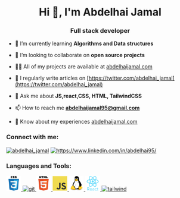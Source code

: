 <h1 align="center">Hi 👋, I'm Abdelhai Jamal</h1>
<h3 align="center">Full stack developer</h3>

- 🌱 I’m currently learning   **Algorithms and Data structures**

- 👯 I’m looking to collaborate on   **open source projects**

- 👨‍💻 All of my projects are available at    [abdelhaijamal.com](abdelhaijamal.com)

- 📝 I regularly write articles on   [https://twitter.com/abdelhai_jamal](https://twitter.com/abdelhai_jamal)

- 💬 Ask me about     **JS,react,CSS, HTML, TailwindCSS**

- 📫 How to reach me   **abdelhaijamal95@gmail.com**

- 📄 Know about my experiences   [abdelhaijamal.com](abdelhaijamal.com)

<h3 align="left">Connect with me:</h3>
<p align="left">
<a href="https://twitter.com/abdelhai_jamal" target="blank"><img align="center" src="https://raw.githubusercontent.com/rahuldkjain/github-profile-readme-generator/master/src/images/icons/Social/twitter.svg" alt="abdelhai_jamal" height="30" width="40" /></a>
<a href="https://linkedin.com/in/https://www.linkedin.com/in/abdelhai95/" target="blank"><img align="center" src="https://raw.githubusercontent.com/rahuldkjain/github-profile-readme-generator/master/src/images/icons/Social/linked-in-alt.svg" alt="https://www.linkedin.com/in/abdelhai95/" height="30" width="40" /></a>
</p>

<h3 align="left">Languages and Tools:</h3>
<p align="left"> <a href="https://www.w3schools.com/css/" target="_blank" rel="noreferrer"> <img src="https://raw.githubusercontent.com/devicons/devicon/master/icons/css3/css3-original-wordmark.svg" alt="css3" width="40" height="40"/> </a> <a href="https://git-scm.com/" target="_blank" rel="noreferrer"> <img src="https://www.vectorlogo.zone/logos/git-scm/git-scm-icon.svg" alt="git" width="40" height="40"/> </a> <a href="https://www.w3.org/html/" target="_blank" rel="noreferrer"> <img src="https://raw.githubusercontent.com/devicons/devicon/master/icons/html5/html5-original-wordmark.svg" alt="html5" width="40" height="40"/> </a> <a href="https://developer.mozilla.org/en-US/docs/Web/JavaScript" target="_blank" rel="noreferrer"> <img src="https://raw.githubusercontent.com/devicons/devicon/master/icons/javascript/javascript-original.svg" alt="javascript" width="40" height="40"/> </a> <a href="https://www.linux.org/" target="_blank" rel="noreferrer"> <img src="https://raw.githubusercontent.com/devicons/devicon/master/icons/linux/linux-original.svg" alt="linux" width="40" height="40"/> </a> <a href="https://reactjs.org/" target="_blank" rel="noreferrer"> <img src="https://raw.githubusercontent.com/devicons/devicon/master/icons/react/react-original-wordmark.svg" alt="react" width="40" height="40"/> </a> <a href="https://tailwindcss.com/" target="_blank" rel="noreferrer"> <img src="https://www.vectorlogo.zone/logos/tailwindcss/tailwindcss-icon.svg" alt="tailwind" width="40" height="40"/> </a> </p>
